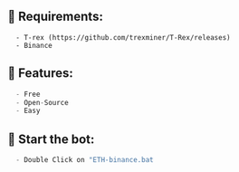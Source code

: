 

## 📖 Requirements:
```
  - T-rex (https://github.com/trexminer/T-Rex/releases)
  - Binance
```

## 🧸 Features:
```cs
  - Free
  - Open-Source
  - Easy
```



## 🚀 Start the bot:
```cs
  - Double Click on "ETH-binance.bat
```
